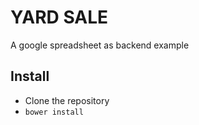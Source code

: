 # YARD SALE
A google spreadsheet as backend example

## Install
- Clone the repository
- `bower install`
